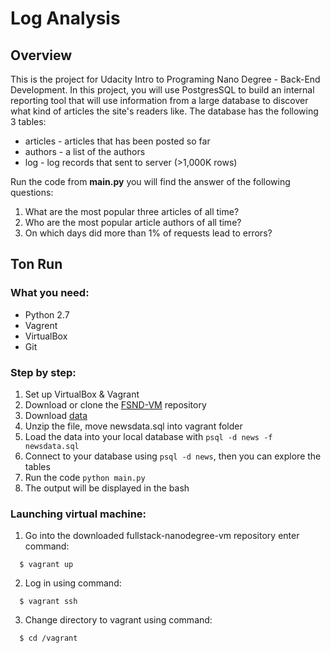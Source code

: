 # Log Analysis

## Overview
This is the project for Udacity Intro to Programing Nano Degree - Back-End Development. In this project, you will use PostgresSQL to 
build an internal reporting tool that will use information from a large database to discover what kind of articles the site's readers like.
The database has the following 3 tables:

* articles - articles that has been posted so far
* authors - a list of the authors
* log - log records that sent to server (>1,000K rows)

Run the code from **main.py** you will find the answer of the following questions:

1. What are the most popular three articles of all time?
2. Who are the most popular article authors of all time?
3. On which days did more than 1% of requests lead to errors?

## Ton Run
### What you need:
* Python 2.7
* Vagrent
* VirtualBox
* Git

### Step by step:
1. Set up VirtualBox & Vagrant
2. Download or clone the [FSND-VM](https://github.com/udacity/fullstack-nanodegree-vm) repository
3. Download [data](https://d17h27t6h515a5.cloudfront.net/topher/2016/August/57b5f748_newsdata/newsdata.zip)
4. Unzip the file, move newsdata.sql into vagrant folder
5. Load the data into your local database with `psql -d news -f newsdata.sql`
6. Connect to your database using `psql -d news`, then you can explore the tables
7. Run the code `python main.py`
8. The output will be displayed in the bash

### Launching virtual machine:
1. Go into the downloaded fullstack-nanodegree-vm repository enter command:
```
  $ vagrant up
```
2. Log in using command:
```
  $ vagrant ssh
```
3. Change directory to vagrant using command:
```
  $ cd /vagrant
```

